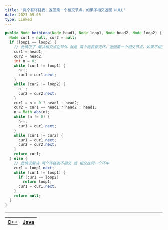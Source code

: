 ```yaml
---
title: '两个有环链表，返回第一个相交节点，如果不相交返回 NULL'
date: 2023-09-05
type: Linked
---
```


```java
public Node bothLoop(Node head1, Node loop1, Node head2, Node loop2) {
  Node cur1 = null, cur2 = null;
  if (loop1 == loop2) {
    // 此情况下 解决相交点在环外 就是 两个链表都无环，返回第一个相交节点，如果不相交，返回null
    cur1 = head1;
    cur2 = head2;
    int n = 0;
    while (cur1 != loop1) {
      n++;
      cur1 = cur1.next;
    }
    while (cur2 != loop2) {
      n--;
      cur2 = cur2.next;
    }
    cur1 = n > 0 ? head1 : head2;
    cur2 = cur1 == head1 ? head2 : head1;
    n = Math.abs(n);
    while (n != 0) {
      n--;
      cur1 = cur1.next;
    }
    while (cur1 != cur2) {
      cur1 = cur1.next;
      cur2 = cur2.next;
    }
    return cur1;
  } else {
    // 此情况解决 两个环链表不相交 或 相交在同一个环中
    cur1 = loop1.next;
    while (cur1 != loop1) {
      if (cur1 == loop2)
        return loop1;
      cur1 = cur1.next;
    }
    return null;
  }
}
```

<hr/>

| [C++](https://github.com/ZhengKe996/DS/blob/main/src/linked/find_firstIntersect_node.cpp) | [Java](https://github.com/ZhengKe996/DS/blob/main/src/linked/find_firstIntersect_node.java) |
| :---------------------------------------------------------------------------------------: | :-----------------------------------------------------------------------------------------: |
